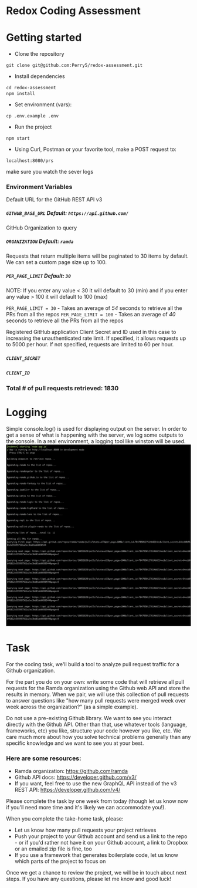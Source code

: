 # Redox Coding Assessment

# Getting started
- Clone the repository
```
git clone git@github.com:Perry5/redox-assessment.git
```
- Install dependencies
```
cd redox-assessment
npm install
```
- Set environment (vars):
```
cp .env.example .env
```
- Run the project
```
npm start
```
- Using Curl, Postman or your favorite tool, make a POST request to: 
```
localhost:8080/prs
```
make sure you watch the sever logs 

### Environment Variables
Default URL for the GitHub REST API v3
##### `GITHUB_BASE_URL` Default: `https://api.github.com/`

GitHub Organization to query
##### `ORGANIZATION` Default: `ramda`

Requests that return multiple items will be paginated to 30 items by default.
We can set a custom page size up to 100. 
##### `PER_PAGE_LIMIT` Default: `30`

NOTE: If you enter any value < 30 it will default to 30 (min) and if you enter any value > 100 it will default to 100 (max)

`PER_PAGE_LIMIT = 30` - Takes an average of *54* seconds to retrieve all the PRs from all the repos
`PER_PAGE_LIMIT = 100` - Takes an average of *40* seconds to retrieve all the PRs from all the repos

Registered GitHub application Client Secret and ID used in this case to increasing the unauthenticated rate limit.
If specified, it allows requests up to 5000 per hour. If not specified, requests are limited to 60 per hour. 
##### `CLIENT_SECRET`
##### `CLIENT_ID`

### Total # of pull requests retrieved: 1830

# Logging
Simple console.log() is used for displaying output on the server. In order to get a sense of what is happening with the server, we log some outputs to the console.
In a real environment, a logging tool like winston will be used.
![logging_image](public/logging.png)


# Task
For the coding task, we'll build a tool to analyze pull request traffic for a Github organization.

For the part you do on your own: write some code that will retrieve all pull requests for the Ramda organization using the Github web API and store the results in memory. When we pair, we will use this collection of pull requests to answer questions like "how many pull requests were merged week over week across the organization?" (as a simple example).

Do not use a pre-existing Github library. We want to see you interact directly with the Github API. Other than that, use whatever tools (language, frameworks, etc) you like, structure your code however you like, etc. We care much more about how you solve technical problems generally than any specific knowledge and we want to see you at your best.

### Here are some resources: 
- Ramda organization: https://github.com/ramda
- Github API docs: https://developer.github.com/v3/  
- If you want, feel free to use the new GraphQL API instead of the v3 REST API: https://developer.github.com/v4/  

Please complete the task by one week from today (though let us know now if you'll need more time and it's likely we can accommodate you!). 

When you complete the take-home task, please:
- Let us know how many pull requests your project retrieves
- Push your project to your Github account and send us a link to the repo - or if you'd rather not have it on your Github account, a link to Dropbox or an emailed zip file is fine, too
- If you use a framework that generates boilerplate code, let us know which parts of the project to focus on

Once we get a chance to review the project, we will be in touch about next steps. If you have any questions, please let me know and good luck!
